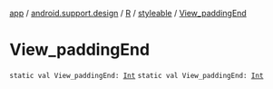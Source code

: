[app](../../../index.md) / [android.support.design](../../index.md) / [R](../index.md) / [styleable](index.md) / [View_paddingEnd](./-view_padding-end.md)

# View_paddingEnd

`static val View_paddingEnd: `[`Int`](https://kotlinlang.org/api/latest/jvm/stdlib/kotlin/-int/index.html)
`static val View_paddingEnd: `[`Int`](https://kotlinlang.org/api/latest/jvm/stdlib/kotlin/-int/index.html)